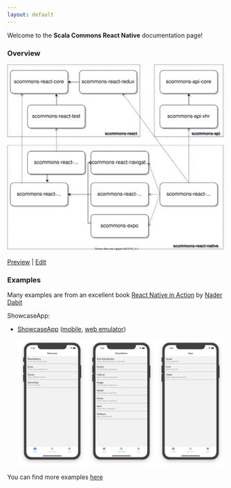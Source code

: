 ```yaml
---
layout: default
---
```


Welcome to the **Scala Commons React Native** documentation page!

### Overview

![Overview](drawio/overview.svg)

[Preview](https://www.draw.io/?chrome=0&lightbox=1&url=https%3A%2F%2Fraw.githubusercontent.com%2Fscommons%2Fscommons-react-native%2Fmaster%2Fdocs%2Fdrawio%2Foverview.svg%3Ft%3D0) | [Edit](https://www.draw.io/?title=overview.svg&url=https%3A%2F%2Fraw.githubusercontent.com%2Fscommons%2Fscommons-react-native%2Fmaster%2Fdocs%2Fdrawio%2Foverview.svg%3Ft%3D0)

### Examples

Many examples are from an excellent book [React Native in Action](https://www.manning.com/books/react-native-in-action) by [Nader Dabit](https://github.com/dabit3)

ShowcaseApp:

- [ShowcaseApp](https://github.com/scommons/scommons-react-native/tree/master/showcase)
  ([mobile](/scommons-react-native/showcase.html), [web emulator](/scommons-react-native/showcase.browser.html))

    ![ShowcaseApp](images/screenshots.png)

You can find more examples [here](https://github.com/scommons/scommons-examples-mobile)
